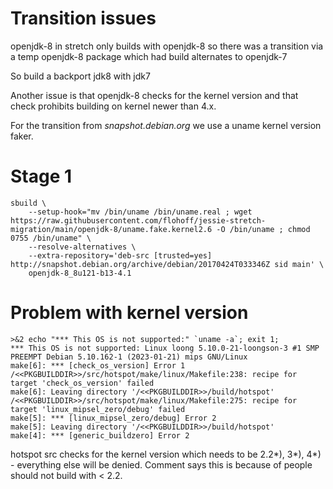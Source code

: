
Transition issues
=================

openjdk-8 in stretch only builds with openjdk-8 so there was a transition 
via a temp openjdk-8 package which had build alternates to openjdk-7

So build a backport jdk8 with jdk7

Another issue is that openjdk-8 checks for the kernel version and that
check prohibits building on kernel newer than 4.x.

For the transition from *snapshot.debian.org* we use a uname kernel version faker.


Stage 1 
========

	sbuild \
		--setup-hook="mv /bin/uname /bin/uname.real ; wget https://raw.githubusercontent.com/flohoff/jessie-stretch-migration/main/openjdk-8/uname.fake.kernel2.6 -O /bin/uname ; chmod 0755 /bin/uname" \
		--resolve-alternatives \
		--extra-repository='deb-src [trusted=yes] http://snapshot.debian.org/archive/debian/20170424T033346Z sid main' \
		openjdk-8_8u121-b13-4.1

Problem with kernel version
===========================

	>&2 echo "*** This OS is not supported:" `uname -a`; exit 1;
	*** This OS is not supported: Linux loong 5.10.0-21-loongson-3 #1 SMP PREEMPT Debian 5.10.162-1 (2023-01-21) mips GNU/Linux
	make[6]: *** [check_os_version] Error 1
	/<<PKGBUILDDIR>>/src/hotspot/make/linux/Makefile:238: recipe for target 'check_os_version' failed
	make[6]: Leaving directory '/<<PKGBUILDDIR>>/build/hotspot'
	/<<PKGBUILDDIR>>/src/hotspot/make/linux/Makefile:275: recipe for target 'linux_mipsel_zero/debug' failed
	make[5]: *** [linux_mipsel_zero/debug] Error 2
	make[5]: Leaving directory '/<<PKGBUILDDIR>>/build/hotspot'
	make[4]: *** [generic_buildzero] Error 2

hotspot src checks for the kernel version which needs to be 2.2*), 3*), 4*) - everything else will be denied. Comment
says this is because of people should not build with < 2.2.


